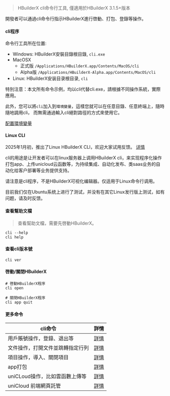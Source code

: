> HBuilderX cli命令行工具, 僅適用於HBuilderX 3.1.5+版本

開發者可以通過cli命令行指示HBuilderX進行啓動、打包、登錄等操作。

#### cli程序

命令行工具所在位置:

- Windows: HBuilderX安裝目錄根目錄, `cli.exe`
- MacOSX
    - 正式版 `/Applications/HBuilderX.app/Contents/MacOS/cli`
    - Alpha版 `/Applications/HBuilderX-Alpha.app/Contents/MacOS/cli`
- Linux: HBuilderX安装目录根目录, `cli`

特別注意：本文所有命令示例，均以cli代替cli.exe，請根據不同操作系統，實際應用。

此外，您可以將`cli`加入到`環境變量`，這樣您就可以在任意目錄、任意終端上，隨時隨地調用cli， 而無需通過輸入cli絕對路徑的方式來使用它。

[配置環境變量](/cli/env)

#### Linux CLI

2025年1月初，推出了Linux HBuilderX CLI，欢迎大家试用反馈。 [详情](https://ask.dcloud.net.cn/article/41469)

cli的用途是让开发者可以在linux服务器上调用HBuilderX cli，来实现程序化操作打包app、上传unicloud云函数等，为持续集成、自动化发布、类saas业务的自动化给客户部署等业务提供支持。

请注意是cli程序，不是HBuilderX可视化编辑器。仅适用于Linux命令行调用。

目前我们仅在Ubuntu系统上进行了测试，并没有在其它Linux发行版上测试，如有问题，请及时反馈。

#### 查看幫助文檔

> 查看幫助文檔，需要先啓動HBuilderX。

```shell
cli --help
cli help
```

#### 查看cli版本號

```shell
cli ver
```

#### 啓動/關閉HBuilderX

```shell
# 啓動HBuilderX程序
cli open

# 關閉HBuilderX程序
cli app quit
```

#### 更多命令

|cli命令												|詳情													|
|--															|--														|
|用戶賬號操作，登錄、退出等			|[詳情](/cli/user)						|
|文件操作，打開文件並跳轉指定行列				|[詳情](/cli/file)					|
|項目操作，導入、關閉項目				|[詳情](/cli/project)					|
|app打包												|[詳情](/cli/pack)						|
|uniCLoud操作，比如雲函數上傳等	|[詳情](/cli/uniCloud)				|
|uniCloud 前端網頁託管					|[詳情](/cli/uniCloud-hosting)|

